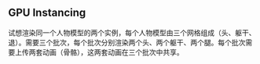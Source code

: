 ## GPU Instancing
试想渲染同一个人物模型的两个实例，每个人物模型由三个网格组成（头、躯干、退）。需要三个批次，每个批次分别渲染两个头、两个躯干、两个腿。每个批次需要上传两套动画（骨骼），这两套动画在三个批次中共享。